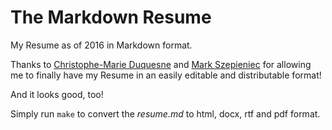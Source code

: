 The Markdown Resume
===================

My Resume as of 2016 in Markdown format.

Thanks to [Christophe-Marie Duquesne](http://blog.chmd.fr/editing-a-cv-in-markdown-with-pandoc.html)
and [Mark Szepieniec](https://github.com/mszep/pandoc_resume)
for allowing me to finally have my Resume in an easily
editable and distributable format!

And it looks good, too!

Simply run `make` to convert the *resume.md* to
html, docx, rtf and pdf format.

